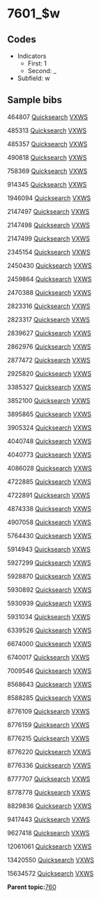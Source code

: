 # 7601\_$w

## Codes

-   Indicators
    -   First: 1
    -   Second: \_
-   Subfield: w

## Sample bibs

464807 [Quicksearch](https://search.library.yale.edu/catalog/464807) [VXWS](http://prodorbis.library.yale.edu:7014/vxws/GetHoldingsService?bibId=464807)

485313 [Quicksearch](https://search.library.yale.edu/catalog/485313) [VXWS](http://prodorbis.library.yale.edu:7014/vxws/GetHoldingsService?bibId=485313)

485357 [Quicksearch](https://search.library.yale.edu/catalog/485357) [VXWS](http://prodorbis.library.yale.edu:7014/vxws/GetHoldingsService?bibId=485357)

490818 [Quicksearch](https://search.library.yale.edu/catalog/490818) [VXWS](http://prodorbis.library.yale.edu:7014/vxws/GetHoldingsService?bibId=490818)

758369 [Quicksearch](https://search.library.yale.edu/catalog/758369) [VXWS](http://prodorbis.library.yale.edu:7014/vxws/GetHoldingsService?bibId=758369)

914345 [Quicksearch](https://search.library.yale.edu/catalog/914345) [VXWS](http://prodorbis.library.yale.edu:7014/vxws/GetHoldingsService?bibId=914345)

1946094 [Quicksearch](https://search.library.yale.edu/catalog/1946094) [VXWS](http://prodorbis.library.yale.edu:7014/vxws/GetHoldingsService?bibId=1946094)

2147497 [Quicksearch](https://search.library.yale.edu/catalog/2147497) [VXWS](http://prodorbis.library.yale.edu:7014/vxws/GetHoldingsService?bibId=2147497)

2147498 [Quicksearch](https://search.library.yale.edu/catalog/2147498) [VXWS](http://prodorbis.library.yale.edu:7014/vxws/GetHoldingsService?bibId=2147498)

2147499 [Quicksearch](https://search.library.yale.edu/catalog/2147499) [VXWS](http://prodorbis.library.yale.edu:7014/vxws/GetHoldingsService?bibId=2147499)

2345154 [Quicksearch](https://search.library.yale.edu/catalog/2345154) [VXWS](http://prodorbis.library.yale.edu:7014/vxws/GetHoldingsService?bibId=2345154)

2450430 [Quicksearch](https://search.library.yale.edu/catalog/2450430) [VXWS](http://prodorbis.library.yale.edu:7014/vxws/GetHoldingsService?bibId=2450430)

2459864 [Quicksearch](https://search.library.yale.edu/catalog/2459864) [VXWS](http://prodorbis.library.yale.edu:7014/vxws/GetHoldingsService?bibId=2459864)

2470388 [Quicksearch](https://search.library.yale.edu/catalog/2470388) [VXWS](http://prodorbis.library.yale.edu:7014/vxws/GetHoldingsService?bibId=2470388)

2823316 [Quicksearch](https://search.library.yale.edu/catalog/2823316) [VXWS](http://prodorbis.library.yale.edu:7014/vxws/GetHoldingsService?bibId=2823316)

2823317 [Quicksearch](https://search.library.yale.edu/catalog/2823317) [VXWS](http://prodorbis.library.yale.edu:7014/vxws/GetHoldingsService?bibId=2823317)

2839627 [Quicksearch](https://search.library.yale.edu/catalog/2839627) [VXWS](http://prodorbis.library.yale.edu:7014/vxws/GetHoldingsService?bibId=2839627)

2862976 [Quicksearch](https://search.library.yale.edu/catalog/2862976) [VXWS](http://prodorbis.library.yale.edu:7014/vxws/GetHoldingsService?bibId=2862976)

2877472 [Quicksearch](https://search.library.yale.edu/catalog/2877472) [VXWS](http://prodorbis.library.yale.edu:7014/vxws/GetHoldingsService?bibId=2877472)

2925820 [Quicksearch](https://search.library.yale.edu/catalog/2925820) [VXWS](http://prodorbis.library.yale.edu:7014/vxws/GetHoldingsService?bibId=2925820)

3385327 [Quicksearch](https://search.library.yale.edu/catalog/3385327) [VXWS](http://prodorbis.library.yale.edu:7014/vxws/GetHoldingsService?bibId=3385327)

3852100 [Quicksearch](https://search.library.yale.edu/catalog/3852100) [VXWS](http://prodorbis.library.yale.edu:7014/vxws/GetHoldingsService?bibId=3852100)

3895865 [Quicksearch](https://search.library.yale.edu/catalog/3895865) [VXWS](http://prodorbis.library.yale.edu:7014/vxws/GetHoldingsService?bibId=3895865)

3905324 [Quicksearch](https://search.library.yale.edu/catalog/3905324) [VXWS](http://prodorbis.library.yale.edu:7014/vxws/GetHoldingsService?bibId=3905324)

4040748 [Quicksearch](https://search.library.yale.edu/catalog/4040748) [VXWS](http://prodorbis.library.yale.edu:7014/vxws/GetHoldingsService?bibId=4040748)

4040773 [Quicksearch](https://search.library.yale.edu/catalog/4040773) [VXWS](http://prodorbis.library.yale.edu:7014/vxws/GetHoldingsService?bibId=4040773)

4086028 [Quicksearch](https://search.library.yale.edu/catalog/4086028) [VXWS](http://prodorbis.library.yale.edu:7014/vxws/GetHoldingsService?bibId=4086028)

4722885 [Quicksearch](https://search.library.yale.edu/catalog/4722885) [VXWS](http://prodorbis.library.yale.edu:7014/vxws/GetHoldingsService?bibId=4722885)

4722891 [Quicksearch](https://search.library.yale.edu/catalog/4722891) [VXWS](http://prodorbis.library.yale.edu:7014/vxws/GetHoldingsService?bibId=4722891)

4874338 [Quicksearch](https://search.library.yale.edu/catalog/4874338) [VXWS](http://prodorbis.library.yale.edu:7014/vxws/GetHoldingsService?bibId=4874338)

4907058 [Quicksearch](https://search.library.yale.edu/catalog/4907058) [VXWS](http://prodorbis.library.yale.edu:7014/vxws/GetHoldingsService?bibId=4907058)

5764430 [Quicksearch](https://search.library.yale.edu/catalog/5764430) [VXWS](http://prodorbis.library.yale.edu:7014/vxws/GetHoldingsService?bibId=5764430)

5914943 [Quicksearch](https://search.library.yale.edu/catalog/5914943) [VXWS](http://prodorbis.library.yale.edu:7014/vxws/GetHoldingsService?bibId=5914943)

5927299 [Quicksearch](https://search.library.yale.edu/catalog/5927299) [VXWS](http://prodorbis.library.yale.edu:7014/vxws/GetHoldingsService?bibId=5927299)

5928870 [Quicksearch](https://search.library.yale.edu/catalog/5928870) [VXWS](http://prodorbis.library.yale.edu:7014/vxws/GetHoldingsService?bibId=5928870)

5930892 [Quicksearch](https://search.library.yale.edu/catalog/5930892) [VXWS](http://prodorbis.library.yale.edu:7014/vxws/GetHoldingsService?bibId=5930892)

5930939 [Quicksearch](https://search.library.yale.edu/catalog/5930939) [VXWS](http://prodorbis.library.yale.edu:7014/vxws/GetHoldingsService?bibId=5930939)

5931034 [Quicksearch](https://search.library.yale.edu/catalog/5931034) [VXWS](http://prodorbis.library.yale.edu:7014/vxws/GetHoldingsService?bibId=5931034)

6339526 [Quicksearch](https://search.library.yale.edu/catalog/6339526) [VXWS](http://prodorbis.library.yale.edu:7014/vxws/GetHoldingsService?bibId=6339526)

6674000 [Quicksearch](https://search.library.yale.edu/catalog/6674000) [VXWS](http://prodorbis.library.yale.edu:7014/vxws/GetHoldingsService?bibId=6674000)

6740017 [Quicksearch](https://search.library.yale.edu/catalog/6740017) [VXWS](http://prodorbis.library.yale.edu:7014/vxws/GetHoldingsService?bibId=6740017)

7009546 [Quicksearch](https://search.library.yale.edu/catalog/7009546) [VXWS](http://prodorbis.library.yale.edu:7014/vxws/GetHoldingsService?bibId=7009546)

8568643 [Quicksearch](https://search.library.yale.edu/catalog/8568643) [VXWS](http://prodorbis.library.yale.edu:7014/vxws/GetHoldingsService?bibId=8568643)

8588285 [Quicksearch](https://search.library.yale.edu/catalog/8588285) [VXWS](http://prodorbis.library.yale.edu:7014/vxws/GetHoldingsService?bibId=8588285)

8776109 [Quicksearch](https://search.library.yale.edu/catalog/8776109) [VXWS](http://prodorbis.library.yale.edu:7014/vxws/GetHoldingsService?bibId=8776109)

8776159 [Quicksearch](https://search.library.yale.edu/catalog/8776159) [VXWS](http://prodorbis.library.yale.edu:7014/vxws/GetHoldingsService?bibId=8776159)

8776215 [Quicksearch](https://search.library.yale.edu/catalog/8776215) [VXWS](http://prodorbis.library.yale.edu:7014/vxws/GetHoldingsService?bibId=8776215)

8776220 [Quicksearch](https://search.library.yale.edu/catalog/8776220) [VXWS](http://prodorbis.library.yale.edu:7014/vxws/GetHoldingsService?bibId=8776220)

8776336 [Quicksearch](https://search.library.yale.edu/catalog/8776336) [VXWS](http://prodorbis.library.yale.edu:7014/vxws/GetHoldingsService?bibId=8776336)

8777707 [Quicksearch](https://search.library.yale.edu/catalog/8777707) [VXWS](http://prodorbis.library.yale.edu:7014/vxws/GetHoldingsService?bibId=8777707)

8778778 [Quicksearch](https://search.library.yale.edu/catalog/8778778) [VXWS](http://prodorbis.library.yale.edu:7014/vxws/GetHoldingsService?bibId=8778778)

8829836 [Quicksearch](https://search.library.yale.edu/catalog/8829836) [VXWS](http://prodorbis.library.yale.edu:7014/vxws/GetHoldingsService?bibId=8829836)

9417443 [Quicksearch](https://search.library.yale.edu/catalog/9417443) [VXWS](http://prodorbis.library.yale.edu:7014/vxws/GetHoldingsService?bibId=9417443)

9627418 [Quicksearch](https://search.library.yale.edu/catalog/9627418) [VXWS](http://prodorbis.library.yale.edu:7014/vxws/GetHoldingsService?bibId=9627418)

12061061 [Quicksearch](https://search.library.yale.edu/catalog/12061061) [VXWS](http://prodorbis.library.yale.edu:7014/vxws/GetHoldingsService?bibId=12061061)

13420550 [Quicksearch](https://search.library.yale.edu/catalog/13420550) [VXWS](http://prodorbis.library.yale.edu:7014/vxws/GetHoldingsService?bibId=13420550)

15634572 [Quicksearch](https://search.library.yale.edu/catalog/15634572) [VXWS](http://prodorbis.library.yale.edu:7014/vxws/GetHoldingsService?bibId=15634572)

**Parent topic:**[760](../../tags/760/760.md)

